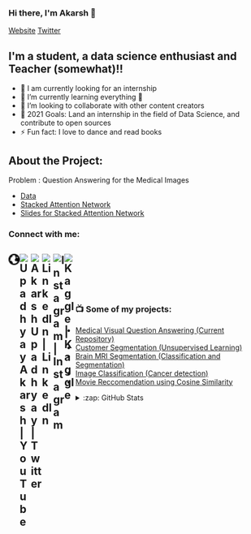 ### Hi there, I'm Akarsh 👋

[Website](https://uakarsh.github.io/AkarshU/)
[Twitter](https://twitter.com/akarsh1_u)

## I'm a student, a data science enthusiast and Teacher (somewhat)!!

- 🔭 I am currently looking for an internship 
- 🌱 I’m currently learning everything 🤣
- 👯 I’m looking to collaborate with other content creators
- 🥅 2021 Goals: Land an internship in the field of Data Science, and contribute to open sources
- ⚡ Fun fact: I love to dance and read books

## About the Project:

Problem : Question Answering for the Medical Images 
- [Data](https://www.nature.com/articles/sdata2018251)
- [Stacked Attention Network](https://arxiv.org/pdf/1511.02274.pdf)
- [Slides for Stacked Attention Network](http://www.cs.virginia.edu/~vicente/vislang/slides/wasimonica.pdf)




### Connect with me:

[<img align="left" alt="https://uakarsh.github.io/AkarshU" width="22px" src="https://raw.githubusercontent.com/iconic/open-iconic/master/svg/globe.svg" />][website]
[<img align="left" alt="Upadhyay Akarsh | YouTube" width="22px" src="https://cdn.jsdelivr.net/npm/simple-icons@v3/icons/youtube.svg" />][youtube]
[<img align="left" alt="Akarsh Upadhyay | Twitter" width="22px" src="https://cdn.jsdelivr.net/npm/simple-icons@v3/icons/twitter.svg" />][twitter]
[<img align="left" alt="LinkedIn | LinkedIn" width="22px" src="https://cdn.jsdelivr.net/npm/simple-icons@v3/icons/linkedin.svg" />][linkedin]
[<img align="left" alt="Instagram | Instagram" width="22px" src="https://cdn.jsdelivr.net/npm/simple-icons@v3/icons/instagram.svg" />][instagram]
[<img align="left" alt="Kaggle | Kaggle" width="22px" src ="https://www.vectorlogo.zone/logos/kaggle/kaggle-icon.svg" />][kaggle]
<br />
<br />
<br />
---

### 📺 Some of my projects:

<!-- YOUTUBE:START -->
- [Medical Visual Question Answering (Current Repository)](https://github.com/uakarsh/med-vqa)
- [Customer Segmentation (Unsupervised Learning)](https://www.kaggle.com/akarshu121/customer-segmentation/notebook)
- [Brain MRI Segmentation (Classification and Segmentation)](https://www.kaggle.com/akarshu121/brain-segmentation)
- [Image Classification (Cancer detection)](https://www.youtube.com/watch?v=rXPmjkaTA9A)
- [Movie Reccomendation using Cosine Similarity](https://github.com/uakarsh/Movie-Recommendation-Engine)
<!-- YOUTUBE:END -->


<details>
  <summary>:zap: GitHub Stats</summary>

 [![Anurag's github stats](https://github-readme-stats.vercel.app/api?username=uakarsh)](https://github.com/anuraghazra/github-readme-stats)


</details>

[website]: https://uakarsh.github.io/AkarshU
[twitter]: https://twitter.com/akarsh1_u
[youtube]: https://www.youtube.com/channel/UCvHy0oE1PUkGFjK_pWCajmQ
[instagram]: https://www.instagram.com/rutvik_iam/?hl=en
[linkedin]: https://www.linkedin.com/in/akarsh-upadhyay-50ba7518b/
[kaggle]: https://www.kaggle.com/akarshu121
